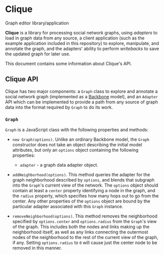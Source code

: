 # Clique
Graph editor library/application

**Clique** is a library for processing social network graphs, using *adapters*
to load in graph data from any source, a client application (such as the example
application included in this repository) to explore, manipulate, and annotate
the graph, and the adapters' ability to perform *writebacks* to save the updated
graph for later use.

This document contains some information about Clique's API.

## Clique API

Clique has two major components:  a ``Graph`` class to explore and annotate a
social network graph (implemented as a [Backbone](http://backbonejs.org/)
model), and an ``Adapter`` API which can be implemented to provide a path from
any source of graph data into the format required by ``Graph`` to do its work.

### ``Graph``

``Graph`` is a JavaScript class with the following properties and methods:

- ``new Graph(options)``.  Unlike an ordinary Backbone model, the ``Graph``
  constructor does not take an object describing the initial model attributes,
  but only an ``options`` object containing the following properties:

  - ``adapter`` - a graph data adapter object.

- ``addNeighborhood(options)``.  This method queries the adapter for the graph
  neighborhood described by ``options``, and blends that subgraph into the
  ``Graph``'s current view of the network.  The ``options`` object should contain
  at least a ``center`` property identifying a node in the graph, and the
  ``radius`` property, which specifies how many hops out to go from the center.
  Any other properties of the ``options`` object are bound by the particular
  adapter associated with this ``Graph`` instance.

- ``removeNeighborhood(options)``.  This method removes the neighborhood
  specified by ``options.center`` and ``options.radius`` from the ``Graph``'s
  view of the graph.  This includes both the nodes and links making up the
  neighborhood itself, as well as any links connecting the outermost nodes of the
  neighborhood to the rest of the current view of the graph, if any.  Setting
  ``options.radius`` to ``0`` will cause just the center node to be removed in
  this manner.
